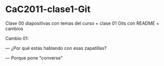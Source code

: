 # CaC2011-clase1-Git
Clase 00 diapositivas con temas del curso + clase 01 Gits con README + cambios

Cambio 01: 

— ¿Por qué estás hablando con esas zapatillas?

— Porque pone "converse"
